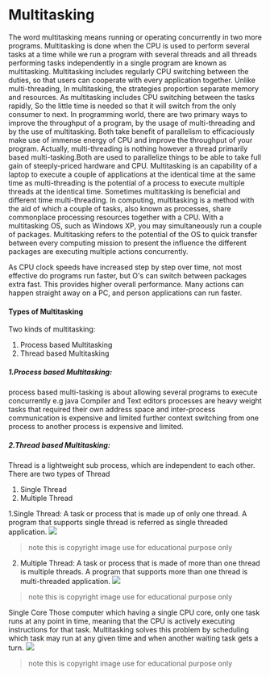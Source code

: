 # Multitasking

The word multitasking means running or operating concurrently in two more programs. Multitasking is done when the CPU is used to perform several tasks at a time while we run a program with several threads and all threads performing tasks independently in a single program are known as multitasking. Multitasking includes regularly CPU switching between the duties, so that users can cooperate with every application together. Unlike multi-threading, In multitasking, the strategies proportion separate memory and resources. As multitasking includes CPU switching between the tasks rapidly, So the little time is needed so that it will switch from the only consumer to next. In programming world, there are two primary ways to improve the throughput of a program, by the usage of multi-threading and by the use of multitasking. Both take benefit of parallelism to efficaciously make use of immense energy of CPU and improve the throughput of your program. Actually, multi-threading is nothing however a thread primarily based multi-tasking.Both are used to parallelize things to be able to take full gain of steeply-priced hardware and CPU. Multitasking is an capability of a laptop to execute a couple of applications at the identical time at the same time as multi-threading is the potential of a process to execute multiple threads at the identical time. Sometimes multitasking is beneficial and different time multi-threading. In computing, multitasking is a method with the aid of which a couple of tasks, also known as processes, share commonplace processing resources together with a CPU. With a multitasking OS, such as Windows XP, you may simultaneously run a couple of packages. Multitasking refers to the potential of the OS to quick transfer between every computing mission to present the influence the different packages are executing multiple actions concurrently.


As CPU clock speeds have increased step by step over time, not most effective do programs run faster, but O's can switch between packages extra fast. This provides higher overall performance. Many actions can happen straight away on a PC, and person applications can run faster.

#### Types of Multitasking
Two kinds of multitasking:
1. Process based Multitasking
2. Thread based Multitasking

##### 1.Process based Multitasking:
process based multi-tasking is about allowing several programs to execute concurrently e.g java Compiler and Text editors processes are heavy weight tasks that required their own address space and inter-process communication is expensive and limited further context switching from one process to another process is expensive and limited.
##### 2.Thread based Multitasking:
Thread is a lightweight sub process, which are independent to each other.
There are two types of Thread
1. Single Thread
2. Multiple Thread

1.Single Thread:
A task or process that is made up of only one thread. A program that supports single thread is referred as single threaded application.
![](https://image.slidesharecdn.com/chap221-141222203658-conversion-gate02/95/chap2-2-1-5-638.jpg?cb=1419302278)
>note this is copyright image use for educational purpose only

2. Multiple Thread:
A task or process that is made of more than one thread is multiple threads. A program that supports more than one thread is multi-threaded application.
![](https://i.stack.imgur.com/8EoLM.png)
>note this is copyright image use for educational purpose only


Single Core
Those computer which having a single CPU core, only one task runs at any point in time, meaning that the CPU is actively executing instructions for that task. Multitasking solves this problem by scheduling which task may run at any given time and when another waiting task gets a turn.
![](https://images.slideplayer.com/24/7483714/slides/slide_3.jpg)
>note this is copyright image use for educational purpose only











